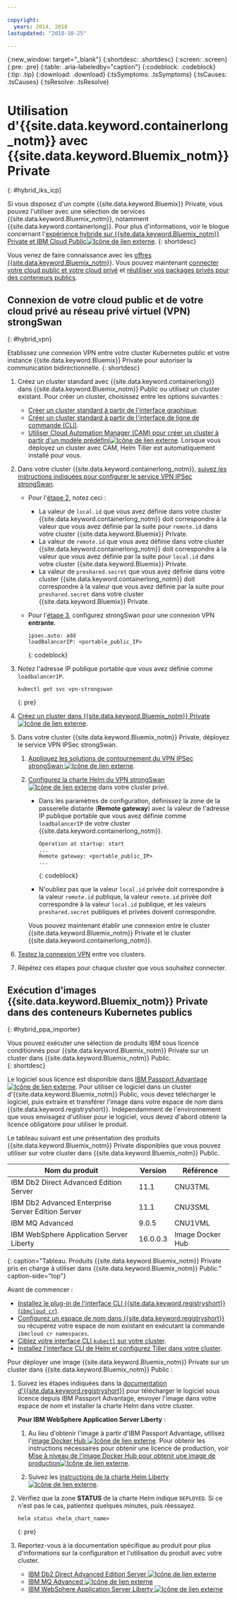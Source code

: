 ```yaml
---

copyright:
  years: 2014, 2018
lastupdated: "2018-10-25"

---
```


{:new_window: target="_blank"}
{:shortdesc: .shortdesc}
{:screen: .screen}
{:pre: .pre}
{:table: .aria-labeledby="caption"}
{:codeblock: .codeblock}
{:tip: .tip}
{:download: .download}
{:tsSymptoms: .tsSymptoms}
{:tsCauses: .tsCauses}
{:tsResolve: .tsResolve}


# Utilisation d'{{site.data.keyword.containerlong_notm}} avec {{site.data.keyword.Bluemix_notm}} Private
{: #hybrid_iks_icp}

Si vous disposez d'un compte {{site.data.keyword.Bluemix}} Private, vous pouvez l'utiliser avec une sélection de services {{site.data.keyword.Bluemix_notm}}, notamment {{site.data.keyword.containerlong}}. Pour plus d'informations, voir le blogue concernant l'[expérience hybride sur {{site.data.keyword.Bluemix_notm}} Private et IBM Cloud Public![Icône de lien externe](../icons/launch-glyph.svg "Icône de lien externe")](http://ibm.biz/hybridJune2018).
{: shortdesc}

Vous venez de faire connaissance avec les [offres {{site.data.keyword.Bluemix_notm}}](cs_why.html#differentiation). Vous pouvez maintenant [connecter votre cloud public et votre cloud privé](#hybrid_vpn) et [réutiliser vos packages privés pour des conteneurs publics](#hybrid_ppa_importer).

## Connexion de votre cloud public et de votre cloud privé au réseau privé virtuel (VPN) strongSwan
{: #hybrid_vpn}

Etablissez une connexion VPN entre votre cluster Kubernetes public et votre instance {{site.data.keyword.Bluemix}} Private pour autoriser la communication bidirectionnelle.
{: shortdesc}

1.  Créez un cluster standard avec {{site.data.keyword.containerlong}} dans {{site.data.keyword.Bluemix_notm}} Public ou utilisez un cluster existant. Pour créer un cluster, choisissez entre les options suivantes : 
    - [Créer un cluster standard à partir de l'interface graphique](cs_clusters.html#clusters_ui). 
    - [Créer un cluster standard à partir de l'interface de ligne de commande (CLI)](cs_clusters.html#clusters_cli). 
    - [Utiliser Cloud Automation Manager (CAM) pour créer un cluster à partir d'un modèle prédéfini![Icône de lien externe](../icons/launch-glyph.svg "Icône de lien externe")](https://www.ibm.com/support/knowledgecenter/SS2L37_2.1.0.3/cam_deploy_IKS.html). Lorsque vous déployez un cluster avec CAM, Helm Tiller est automatiquement installé pour vous.

2.  Dans votre cluster {{site.data.keyword.containerlong_notm}}, [suivez les instructions indiquées pour configurer le service VPN IPSec strongSwan](cs_vpn.html#vpn_configure). 

    *  Pour l'[étape 2](cs_vpn.html#strongswan_2), notez ceci :

       * La valeur de `local.id` que vous avez définie dans votre cluster {{site.data.keyword.containerlong_notm}} doit correspondre à la valeur que vous avez définie par la suite pour `remote.id` dans votre cluster {{site.data.keyword.Bluemix}} Private. 
       * La valeur de `remote.id` que vous avez définie dans votre cluster {{site.data.keyword.containerlong_notm}} doit correspondre à la valeur que vous avez définie par la suite pour `local.id` dans votre cluster {{site.data.keyword.Bluemix}} Private.
       * La valeur de `preshared.secret` que vous avez définie dans votre cluster {{site.data.keyword.containerlong_notm}} doit correspondre à la valeur que vous avez définie par la suite pour `preshared.secret` dans votre cluster {{site.data.keyword.Bluemix}} Private.

    *  Pour l'[étape 3](cs_vpn.html#strongswan_3), configurez strongSwan pour une connexion VPN **entrante**.

       ```
       ipsec.auto: add
       loadBalancerIP: <portable_public_IP>
       ```
       {: codeblock}

3.  Notez l'adresse IP publique portable que vous avez définie comme `loadbalancerIP`.

    ```
    kubectl get svc vpn-strongswan
    ```
    {: pre}

4.  [Créez un cluster dans {{site.data.keyword.Bluemix_notm}} Private![Icône de lien externe](../icons/launch-glyph.svg "Icône de lien externe")](https://www.ibm.com/support/knowledgecenter/SSBS6K_2.1.0.3/installing/installing.html).

5.  Dans votre cluster {{site.data.keyword.Bluemix_notm}} Private, déployez le service VPN IPSec strongSwan.

    1.  [Appliquez les solutions de contournement du VPN IPSec strongSwan ![Icône de lien externe](../icons/launch-glyph.svg "Icône de lien externe")](https://www.ibm.com/support/knowledgecenter/SS2L37_2.1.0.3/cam_strongswan.html). 

    2.  [Configurez la charte Helm du VPN strongSwan ![Icône de lien externe](../icons/launch-glyph.svg "Icône de lien externe")](https://www.ibm.com/support/knowledgecenter/SSBS6K_2.1.0.3/app_center/create_release.html) dans votre cluster privé. 
    
        *  Dans les paramètres de configuration, définissez la zone de la passerelle distante (**Remote gateway**) avec la valeur de l'adresse IP publique portable que vous avez définie comme `loadbalancerIP` de votre cluster {{site.data.keyword.containerlong_notm}}.
    
           ```
           Operation at startup: start
           ...
           Remote gateway: <portable_public_IP>
           ...
           ```
           {: codeblock}
    
        *  N'oubliez pas que la valeur `local.id` privée doit correspondre à la valeur `remote.id` publique, la valeur `remote.id` privée doit correspondre à la valeur `local.id` publique, et les valeurs `preshared.secret` publiques et privées doivent correspondre.
        
        Vous pouvez maintenant établir une connexion entre le cluster {{site.data.keyword.Bluemix_notm}} Private et le cluster {{site.data.keyword.containerlong_notm}}.

7.  [Testez la connexion VPN](cs_vpn.html#vpn_test) entre vos clusters.

8.  Répétez ces étapes pour chaque cluster que vous souhaitez connecter. 


## Exécution d'images {{site.data.keyword.Bluemix_notm}} Private dans des conteneurs Kubernetes publics
{: #hybrid_ppa_importer}

Vous pouvez exécuter une sélection de produits IBM sous licence conditionnés pour {{site.data.keyword.Bluemix_notm}} Private sur un cluster dans {{site.data.keyword.Bluemix_notm}} Public.  
{: shortdesc}

Le logiciel sous licence est disponible dans [IBM Passport Advantage ![Icône de lien externe](../icons/launch-glyph.svg "Icône de lien externe")](https://www-01.ibm.com/software/passportadvantage/index.html). Pour utiliser ce logiciel dans un cluster d'{{site.data.keyword.Bluemix_notm}} Public, vous devez télécharger le logiciel, puis extraire et transférer l'image dans votre espace de nom dans {{site.data.keyword.registryshort}}. Indépendamment de l'environnement que vous envisagez d'utiliser pour le logiciel, vous devez d'abord obtenir la licence obligatoire pour utiliser le produit. 

Le tableau suivant est une présentation des produits {{site.data.keyword.Bluemix_notm}} Private disponibles que vous pouvez utiliser sur votre cluster dans {{site.data.keyword.Bluemix_notm}} Public.

| Nom du produit | Version | Référence |
| --- | --- | --- |
| IBM Db2 Direct Advanced Edition Server | 11.1 | CNU3TML |
| IBM Db2 Advanced Enterprise Server Edition Server | 11.1 | CNU3SML |
| IBM MQ Advanced | 9.0.5 | CNU1VML |
| IBM WebSphere Application Server Liberty | 16.0.0.3 | Image Docker Hub |
{: caption="Tableau. Produits {{site.data.keyword.Bluemix_notm}} Private pris en charge à utiliser dans {{site.data.keyword.Bluemix_notm}} Public." caption-side="top"}

Avant de commencer : 
- [Installez le plug-in de l'interface CLI {{site.data.keyword.registryshort}} (`ibmcloud cr`)](/docs/services/Registry/registry_setup_cli_namespace.html#registry_cli_install). 
- [Configurez un espace de nom dans {{site.data.keyword.registryshort}}](/docs/services/Registry/registry_setup_cli_namespace.html#registry_namespace_add) ou récupérez votre espace de nom existant en exécutant la commande `ibmcloud cr namespaces`. 
- [Ciblez votre interface CLI `kubectl` sur votre cluster](/docs/containers/cs_cli_install.html#cs_cli_configure). 
- [Installez l'interface CLI de Helm et configurez Tiller dans votre cluster](/docs/containers/cs_integrations.html#helm). 

Pour déployer une image {{site.data.keyword.Bluemix_notm}} Private sur un cluster dans {{site.data.keyword.Bluemix_notm}} Public :

1.  Suivez les étapes indiquées dans la [documentation d'{{site.data.keyword.registryshort}}](/docs/services/Registry/ts_index.html#ts_ppa) pour télécharger le logiciel sous licence depuis IBM Passport Advantage, envoyer l'image dans votre espace de nom et installer la charte Helm dans votre cluster. 

    **Pour IBM WebSphere Application Server Liberty** :
    
    1.  Au lieu d'obtenir l'image à partir d'IBM Passport Advantage, utilisez l'[image Docker Hub ![Icône de lien externe](../icons/launch-glyph.svg "Icône de lien externe")](https://hub.docker.com/_/websphere-liberty/). Pour obtenir les instructions nécessaires pour obtenir une licence de production, voir [Mise à niveau de l'image Docker Hub pour obtenir une image de production![Icône de lien externe](../icons/launch-glyph.svg "Icône de lien externe")](https://github.com/WASdev/ci.docker/tree/master/ga/production-upgrade).
    
    2.  Suivez les [instructions de la charte Helm Liberty![Icône de lien externe](../icons/launch-glyph.svg "Icône de lien externe")](https://www.ibm.com/support/knowledgecenter/en/SSEQTP_liberty/com.ibm.websphere.wlp.doc/ae/rwlp_icp_helm.html). 

2.  Vérifiez que la zone **STATUS** de la charte Helm indique `DEPLOYED`. Si ce n'est pas le cas, patientez quelques minutes, puis réessayez.
    ```
    helm status <helm_chart_name>
    ```
    {: pre}
   
3.  Reportez-vous à la documentation spécifique au produit pour plus d'informations sur la configuration et l'utilisation du produit avec votre cluster. 

    - [IBM Db2 Direct Advanced Edition Server ![Icône de lien externe](../icons/launch-glyph.svg "Icône de lien externe")](https://www.ibm.com/support/knowledgecenter/en/SSEPGG_11.1.0/com.ibm.db2.luw.licensing.doc/doc/c0070181.html) 
    - [IBM MQ Advanced ![Icône de lien externe](../icons/launch-glyph.svg "Icône de lien externe")](https://www.ibm.com/support/knowledgecenter/en/SSFKSJ_9.0.0/com.ibm.mq.helphome.v90.doc/WelcomePagev9r0.html)
    - [IBM WebSphere Application Server Liberty ![Icône de lien externe](../icons/launch-glyph.svg "Icône de lien externe")](https://www.ibm.com/support/knowledgecenter/en/SSEQTP_liberty/as_ditamaps/was900_welcome_liberty.html)

